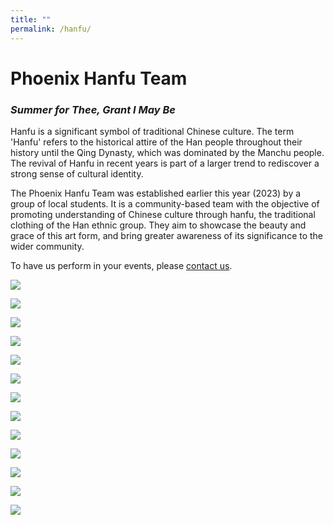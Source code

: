 ```yaml
---
title: ""
permalink: /hanfu/
---
```


# Phoenix Hanfu Team

### *Summer for Thee, Grant I May Be*

Hanfu is a significant symbol of traditional Chinese culture. The term 'Hanfu' refers to the historical attire of the Han people throughout their history until the Qing Dynasty, which was dominated by the Manchu people. The revival of Hanfu in recent years is part of a larger trend to rediscover a strong sense of cultural identity.

The Phoenix Hanfu Team was established earlier this year (2023) by a group of local students. It is a community-based team with the objective of promoting understanding of Chinese culture through hanfu, the traditional clothing of the Han ethnic group. They aim to showcase the beauty and grace of this art form, and bring greater awareness of its significance to the wider community. 

To have us perform in your events, please [contact us](http://pdxchinese.org/contact/).

![](https://res.cloudinary.com/dhngj18do/image/upload/f_auto,q_auto/v1/images/activities/hanfuflyer)

![](https://res.cloudinary.com/dhngj18do/image/upload/f_auto,q_auto/v1/images/329321684_3581841848712864_9140941873964539826_n)

![](https://res.cloudinary.com/dhngj18do/image/upload/f_auto,q_auto/v1/images/307968021_1782837955422097_4040306634259809925_n)

![](https://res.cloudinary.com/dhngj18do/image/upload/f_auto,q_auto/v1/images/308194693_1782838315422061_5224073247999170695_n)

![](https://res.cloudinary.com/dhngj18do/image/upload/f_auto,q_auto/v1/images/307850203_1782838102088749_3991708575728872199_n)

![](https://res.cloudinary.com/dhngj18do/image/upload/f_auto,q_auto/v1/images/308720414_1782838558755370_3756368812282421889_n)

![](https://res.cloudinary.com/dhngj18do/image/upload/f_auto,q_auto/v1/images/307687167_1782838758755350_8858058370021269618_n)

![](https://res.cloudinary.com/dhngj18do/image/upload/f_auto,q_auto/v1/images/345218031_633608064952289_7307918257127718230_n)

![](https://res.cloudinary.com/dhngj18do/image/upload/f_auto,q_auto/v1/images/345056030_206243772175249_6834820992285908990_n)

![](https://res.cloudinary.com/dhngj18do/image/upload/f_auto,q_auto/v1/images/345431219_759028032363954_8353051290826222356_n)

![](https://res.cloudinary.com/dhngj18do/image/upload/f_auto,q_auto/v1/images/345218249_1070639023767901_1640709492775979157_n)

![](https://res.cloudinary.com/dhngj18do/image/upload/f_auto,q_auto/v1/images/346042231_1189326268533678_510651768152846265_n)

![](https://res.cloudinary.com/dhngj18do/image/upload/f_auto,q_auto/v1/images/345667488_132819856452532_1355621964977690185_n)
